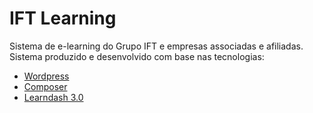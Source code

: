 # IFT Learning

Sistema de e-learning do Grupo IFT e empresas associadas e afiliadas. Sistema produzido e desenvolvido com base nas tecnologias:
- [Wordpress](https://pt.wordpress.org/)
- [Composer](https://getcomposer.org/)
- [Learndash 3.0](https://www.learndash.com/)
